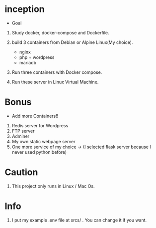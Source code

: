 # inception
 - Goal
1. Study docker, docker-compose and Dockerfile.

2. build 3 containers from Debian or Alpine Linux(My choice).
   - nginx
   - php + wordpress
   - mariadb

3. Run three containers with Docker compose.

4. Run these server in Linux Virtual Machine.

# Bonus
 - Add more Containers!!
1. Redis server for Wordpress
2. FTP server
3. Adminer
4. My own static webpage server
5. One more service of my choice -> (I selected flask server because I never used python before) 


# Caution
1. This project only runs in Linux / Mac Os.

# Info 
1. I put my example .env file at srcs/ . You can change it if you want.
